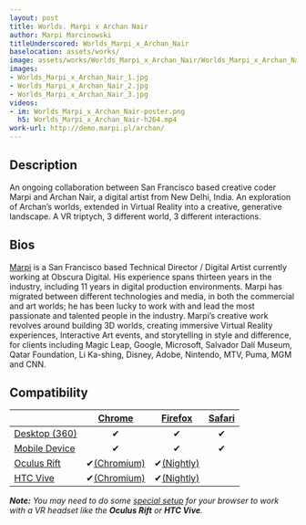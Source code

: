 ```yaml
---
layout: post
title: Worlds. Marpi x Archan Nair
author: Marpi Marcinowski
titleUnderscored: Worlds_Marpi_x_Archan_Nair
baselocation: assets/works/
image: assets/works/Worlds_Marpi_x_Archan_Nair/Worlds_Marpi_x_Archan_Nair_1.jpg
images:
- Worlds_Marpi_x_Archan_Nair_1.jpg
- Worlds_Marpi_x_Archan_Nair_2.jpg
- Worlds_Marpi_x_Archan_Nair_3.jpg
videos: 
- im: Worlds_Marpi_x_Archan_Nair-poster.png
  h5: Worlds_Marpi_x_Archan_Nair-h264.mp4
work-url: http://demo.marpi.pl/archan/
---
```


<div class="box" markdown="1">

## Description
An ongoing collaboration between San Francisco based creative coder Marpi and Archan Nair, a digital artist from New Delhi, India. An exploration of Archan’s worlds, extended in Virtual Reality into a creative, generative landscape. A VR triptych, 3 different world, 3 different interactions.    

## Bios	
[Marpi](https://marpi.pl/) is a San Francisco based Technical Director / Digital Artist currently working at Obscura Digital. His experience spans thirteen years in the industry, including 11 years in digital production environments. Marpi has migrated between different technologies and media, in both the commercial and art worlds; he has been lucky to work with and lead the most passionate and talented people in the industry. Marpi’s creative work revolves around building 3D worlds, creating immersive Virtual Reality experiences, Interactive Art events, and storytelling in style and difference, for clients including Magic Leap, Google, Microsoft, Salvador Dalí Museum, Qatar Foundation, Li Ka-shing, Disney, Adobe, Nintendo, MTV, Puma, MGM and CNN.

</div>

<div class="box" markdown="1">

## Compatibility

|                     |[Chrome][2]     |[Firefox][4]   |[Safari][6]  
|---------------------|:--------------:|:-------------:|:---------:
|[Desktop (360)][7]   |✔               |✔              |✔     
|[Mobile Device][8]   |✔               |✔              |✔    
|[Oculus Rift][9]     |✔[(Chromium)][3]|✔[(Nightly)][5]|       
|[HTC Vive][10]       |✔[(Chromium)][3]|✔[(Nightly)][5]|
  
[1]:instructions.html#edge-ins
[2]:instructions.html#chrome-ins 
[3]:instructions.html#chromium-ins 
[4]:instructions.html#firefox-ins 
[5]:instructions.html#firefoxnightly-ins 
[6]:instructions.html#safari-ins 
[7]:instructions.html#desktop-ins
[8]:https://vr.google.com/cardboard/
[9]:https://www.oculus.com/rift/
[10]:https://www.vive.com/
[11]:https://vr.google.com/daydream/
[12]:instructions.html

***Note:** You may need to do some [special setup][12] for your browser to work with a VR headset like the **Oculus Rift** or **HTC Vive**.*

</div>